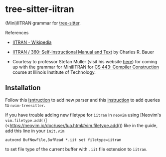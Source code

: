 # tree-sitter-iitran

(Mini)IITRAN grammar for [tree-sitter](https://tree-sitter.github.io/tree-sitter/).

References

- [IITRAN - Wikipedia](https://en.wikipedia.org/wiki/IITRAN)

- [IITRAN / 360: Self-Instructional Manual and Text]() by Charles R. Bauer

- Courtesy to professor Stefan Muller (visit his website [here](http://cs.iit.edu/~smuller/))
  for coming up with the grammar for MiniIITRAN for [CS 443: Compiler Construction](http://cs.iit.edu/~smuller/cs443-f22/index.html)
  course at Illinois Institute of Technology.

## Installation

Follow this [isntruction](https://github.com/nvim-treesitter/nvim-treesitter#adding-parsers)
to add new parser and this [instruction](https://github.com/nvim-treesitter/nvim-treesitter#adding-queries)
to add queries to `nvim-treesitter`.

If you have trouble adding new filetype for `iitran` in `neovim` using [Neovim's `vim.filetype.add()`](<https://neovim.io/doc/user/lua.html#vim.filetype.add())
like in the guide, add this line in your `init.vim`

```
autocmd BufNewFile,BufRead *.iit set filetype=iitran
```

to set file type of the current buffer with `.iit` file extension to `iitran`.
